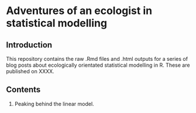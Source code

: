 # Adventures of an ecologist in statistical modelling 

## Introduction

This repository contains the raw .Rmd files and .html outputs for a series of blog posts about ecologically orientated statistical modelling in R. These are published on XXXX. 

## Contents

1. Peaking behind the linear model. 
